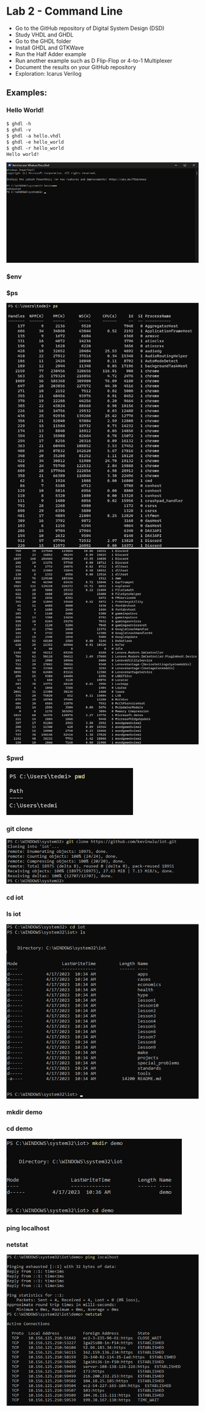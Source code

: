 # Lab 2 - Command Line
- Go to the GitHub repository of Digital System Design (DSD)
- Study VHDL and GHDL
- Go to the GHDL folder
- Install GHDL and GTKWave
- Run the Half Adder example
- Run another example such as D Flip-Flop or 4-to-1 Multiplexer
- Document the results on your GitHub repository
- Exploration: Icarus Verilog



## Examples:
### Hello World!
```
$ ghdl -h
$ ghdl -v
$ ghdl -a hello.vhdl
$ ghdl -e hello_world
$ ghdl -r hello_world
Hello world!
```

![](https://github.com/tnuevaes/CPE322_S23/blob/77a7d12a4ea7ca1606e271347339b685630393c4/lab%202/hostname.png)

### $env

### $ps
![](https://github.com/tnuevaes/CPE322_S23/blob/3aebae6b1f3530434a6df933bde8306df629ac27/lab%202/ps1.png)
![](https://github.com/tnuevaes/CPE322_S23/blob/3aebae6b1f3530434a6df933bde8306df629ac27/lab%202/ps2.png)

### $pwd
![](https://github.com/tnuevaes/CPE322_S23/blob/3aebae6b1f3530434a6df933bde8306df629ac27/lab%202/pwd.png)

### git clone 
![](https://github.com/tnuevaes/CPE322_S23/blob/3aebae6b1f3530434a6df933bde8306df629ac27/lab%202/gitclone.png)

### cd iot
### ls iot
![](https://github.com/tnuevaes/CPE322_S23/blob/3aebae6b1f3530434a6df933bde8306df629ac27/lab%202/cd+ls.png)

### mkdir demo
### cd demo
![](https://github.com/tnuevaes/CPE322_S23/blob/3aebae6b1f3530434a6df933bde8306df629ac27/lab%202/mkdir+cddemo.png)

### ping localhost
### netstat
![](https://github.com/tnuevaes/CPE322_S23/blob/3aebae6b1f3530434a6df933bde8306df629ac27/lab%202/PingLocalhost+netstats.png)

